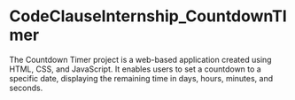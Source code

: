 # CodeClauseInternship_CountdownTImer
The Countdown Timer project is a web-based application created using HTML, CSS, and JavaScript. It enables users to set a countdown to a specific date, displaying the remaining time in days, hours, minutes, and seconds. 
